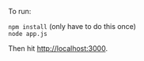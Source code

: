To run:

`npm install` (only have to do this once)  
`node app.js`

Then hit [http://localhost:3000](http://localhost:3000).